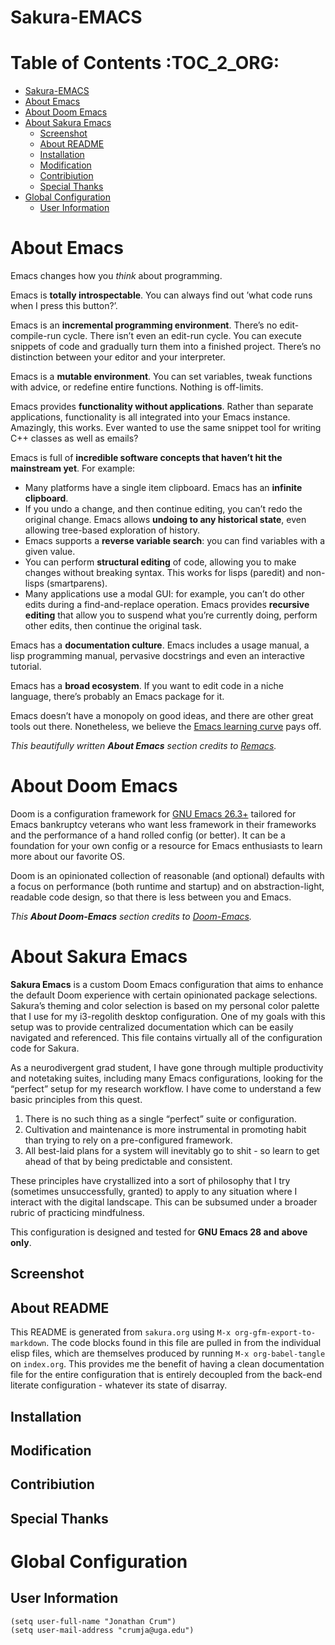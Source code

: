 <a id="org0639ee8"></a>

# Sakura-EMACS


# Table of Contents     :TOC_2_ORG:

-   [Sakura-EMACS](#org0639ee8)
-   [About Emacs](#orgcbf914a)
-   [About Doom Emacs](#org95dd0e7)
-   [About Sakura Emacs](#orga2db611)
    -   [Screenshot](#org81ee263)
    -   [About README](#org9ea2685)
    -   [Installation](#orgd703acf)
    -   [Modification](#org00c477a)
    -   [Contribiution](#org7aaa6b2)
    -   [Special Thanks](#org670da4b)
-   [Global Configuration](#orgeec9e43)
    -   [User Information](#org96384a7)


<a id="orgcbf914a"></a>

# About Emacs

Emacs changes how you *think* about programming.

Emacs is **totally introspectable**. You can always find out &rsquo;what code runs when I press this button?&rsquo;.

Emacs is an **incremental programming environment**. There&rsquo;s no edit-compile-run cycle. There isn&rsquo;t even an edit-run cycle. You can execute snippets of code and gradually turn them into a finished project. There&rsquo;s no distinction between your editor and your interpreter.

Emacs is a **mutable environment**. You can set variables, tweak functions with advice, or redefine entire functions. Nothing is off-limits.

Emacs provides **functionality without applications**. Rather than separate applications, functionality is all integrated into your Emacs instance. Amazingly, this works. Ever wanted to use the same snippet tool for writing C++ classes as well as emails?

Emacs is full of **incredible software concepts that haven&rsquo;t hit the mainstream yet**. For example:

-   Many platforms have a single item clipboard. Emacs has an **infinite clipboard**.
-   If you undo a change, and then continue editing, you can&rsquo;t redo the original change. Emacs allows **undoing to any historical state**, even allowing tree-based exploration of history.
-   Emacs supports a **reverse variable search**: you can find variables with a given value.
-   You can perform **structural editing** of code, allowing you to make changes without breaking syntax. This works for lisps (paredit) and non-lisps (smartparens).
-   Many applications use a modal GUI: for example, you can&rsquo;t do other edits during a find-and-replace operation. Emacs provides **recursive editing** that allow you to suspend what you&rsquo;re currently doing, perform other edits, then continue the original task.

Emacs has a **documentation culture**. Emacs includes a usage manual, a lisp programming manual, pervasive docstrings and even an interactive tutorial.

Emacs has a **broad ecosystem**. If you want to edit code in a niche language, there&rsquo;s probably an Emacs package for it.

Emacs doesn&rsquo;t have a monopoly on good ideas, and there are other great tools out there. Nonetheless, we believe the [Emacs learning curve](https://i.stack.imgur.com/7Cu9Z.jpg) pays off.

*This beautifully written **About Emacs** section credits to [Remacs](https://github.com/remacs/remacs).*


<a id="org95dd0e7"></a>

# About Doom Emacs

Doom is a configuration framework for [GNU Emacs 26.3+](https://www.gnu.org/software/emacs/) tailored for Emacs bankruptcy veterans who want less framework in their frameworks and the performance of a hand rolled config (or better). It can be a foundation for your own config or a resource for Emacs enthusiasts to learn more about our favorite OS.

Doom is an opinionated collection of reasonable (and optional) defaults with a focus on performance (both runtime and startup) and on abstraction-light, readable code design, so that there is less between you and Emacs.

*This **About Doom-Emacs** section credits to [Doom-Emacs](https://github.com/hlissner/doom-emacs).*


<a id="orga2db611"></a>

# About Sakura Emacs

**Sakura Emacs** is a custom Doom Emacs configuration that aims to enhance the default Doom experience with certain opinionated package selections. Sakura&rsquo;s theming and color selection is based on my personal color palette that I use for my i3-regolith desktop configuration. One of my goals with this setup was to provide centralized documentation which can be easily navigated and referenced. This file contains virtually all of the configuration code for Sakura.

As a neurodivergent grad student, I have gone through multiple productivity and notetaking suites, including many Emacs configurations, looking for the &ldquo;perfect&rdquo; setup for my research workflow. I have come to understand a few basic principles from this quest.

1.  There is no such thing as a single &ldquo;perfect&rdquo; suite or configuration.
2.  Cultivation and maintenance is more instrumental in promoting habit than trying to rely on a pre-configured framework.
3.  All best-laid plans for a system will inevitably go to shit - so learn to get ahead of that by being predictable and consistent.

These principles have crystallized into a sort of philosophy that I try (sometimes unsuccessfully, granted) to apply to any situation where I interact with the digital landscape. This can be subsumed under a broader rubric of practicing mindfulness.

This configuration is designed and tested for **GNU Emacs 28 and above only**.


<a id="org81ee263"></a>

## Screenshot


<a id="org9ea2685"></a>

## About README

This README is generated from `sakura.org` using `M-x org-gfm-export-to-markdown`. The code blocks found in this file are pulled in from the individual elisp files, which are themselves produced by running `M-x org-babel-tangle` on `index.org`. This provides me the benefit of having a clean documentation file for the entire configuration that is entirely decoupled from the back-end literate configuration - whatever its state of disarray.


<a id="orgd703acf"></a>

## Installation


<a id="org00c477a"></a>

## Modification


<a id="org7aaa6b2"></a>

## Contribiution


<a id="org670da4b"></a>

## Special Thanks


<a id="orgeec9e43"></a>

# Global Configuration


<a id="org96384a7"></a>

## User Information

```emacs-lisp
(setq user-full-name "Jonathan Crum")
(setq user-mail-address "crumja@uga.edu")
```
